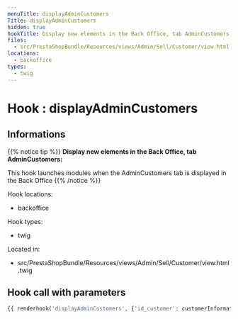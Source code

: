 ```yaml
---
menuTitle: displayAdminCustomers
Title: displayAdminCustomers
hidden: true
hookTitle: Display new elements in the Back Office, tab AdminCustomers
files:
  - src/PrestaShopBundle/Resources/views/Admin/Sell/Customer/view.html.twig
locations:
  - backoffice
types:
  - twig
---
```


# Hook : displayAdminCustomers

## Informations

{{% notice tip %}}
**Display new elements in the Back Office, tab AdminCustomers:** 

This hook launches modules when the AdminCustomers tab is displayed in the Back Office
{{% /notice %}}

Hook locations: 
  - backoffice

Hook types: 
  - twig

Located in: 
  - src/PrestaShopBundle/Resources/views/Admin/Sell/Customer/view.html.twig

## Hook call with parameters

```php
{{ renderhook('displayAdminCustomers', {'id_customer': customerInformation.customerId.value}) }}
```